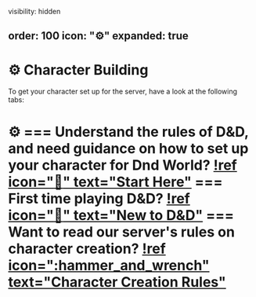 visibility: hidden

order: 100
icon: ":gear:"
expanded: true
---

<style>
h1:before { content: "⚙️ " }
</style> 

# Character Building

To get your character set up for the server, have a look at the following tabs:

=== Understand the rules of D&D, and need guidance on how to set up your character for Dnd World?
[!ref icon=":wave:" text="Start Here"](start-here.md)
=== First time playing D&D?
[!ref icon=":beginner:" text="New to D&D"](new-to-dnd.md)
=== Want to read our server's rules on character creation?
[!ref icon=":hammer_and_wrench" text="Character Creation Rules"](cc-rules.md)
===
